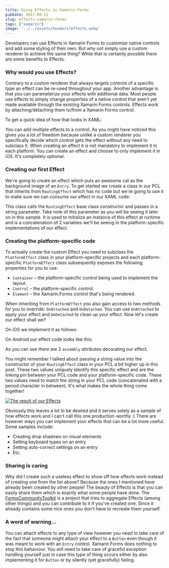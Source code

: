 ```yaml
---
title: Using Effects in Xamarin Forms
pubDate: 2017-09-11
slug: effects-xamarin-forms
tags: ["xamarin"]
image: '../../assets/headers/effects.webp'
---
```


Developers can use Effects in Xamarin Forms to customize native controls and add some styling of their own. But why not simply use a custom renderer to achieve the same thing? While that is certainly possible there are some benefits to Effects.

### Why would you use Effects?

Contrary to a custom renderer that always targets controls of a specific type an effect can be re-used throughout your app. Another advantage is that you can parameterize your effects with additional data. Most people use effects to simply change properties of a native control that aren't yet made available through the existing Xamarin Forms controls. Effects work by attaching/detaching them to/from a Xamarin Forms control.

To get a quick idea of how that looks in XAML:

<script src="https://gist.github.com/sthewissen/fa8c0c2dbe460509188bd1ac3b0a1f62.js"></script>

You can add multiple effects to a control. As you might have noticed this gives you a lot of freedom because unlike a custom renderer you specifically decide which control gets the effect without any need to subclass it. When creating an effect it is not mandatory to implement it in each platform. You can create an effect and choose to only implement it in iOS. It's completely optional.

### Creating our first Effect

We're going to create an effect which puts an awesome cat as the background image of an `Entry`. To get started we create a class in our PCL that inherits from `RoutingEffect` which has no code but we're going to use it to make sure we can consume our effect in our XAML code:

<script src="https://gist.github.com/sthewissen/9a5c5325dccb8c62d0e3168911bec98e.js"></script>

This class calls the `RoutingEffect` base class constructor and passes in a string parameter. Take note of this parameter as you will be seeing it later on in this sample. It is used to initialize an instance of this effect at runtime and is a concatenation of 2 variables we'll be seeing in the platform-specific implementations of our effect.

### Creating the platform-specific code

To actually create the custom Effect you need to subclass the `PlatformEffect` class in your platform-specific projects and each platform-specific `PlatformEffect` class subsequently exposes the following properties for you to use:

*   `Container` – the platform-specific control being used to implement the layout.
*   `Control` – the platform-specific control.
*   `Element` – the Xamarin.Forms control that's being rendered.

When inheriting from `PlatformEffect` you also gain access to two methods for you to override: `OnAttached` and `OnDetached`. You can use `OnAttached` to apply your effect and `OnDetached` to clean up your effect. Now let's create our effect shall we?

On iOS we implement it as follows: <script src="https://gist.github.com/sthewissen/d3c66d134c58f1d2fbd7593f1fb78e80.js"></script>

On Android our effect code looks like this: <script src="https://gist.github.com/sthewissen/ffbae3716f7222201dd2057b8a629579.js"></script>

As you can see there are 2 `assembly` attributes decorating our effect.

<script src="https://gist.github.com/sthewissen/b94ac3687910166fc567519e53a7da45.js"></script>

You might remember I talked about passing a string value into the constructor of your `RoutingEffect` class in your PCL a bit higher up in this post. These two values uniquely identify this specific effect and are the linking pin between your PCL code and your platform-specific code. These two values need to match the string in your PCL code (concatenated with a period character in between). It's what makes the whole thing come together!

[![The result of our Effects](/images/posts/effect.jpg)](/images/posts/effect.jpg)

Obviously this leaves a lot to be desired and it serves solely as a sample of how effects work and I can't call this one production-worthy :) There are however ways you can implement your effects that can be a lot more useful. Some samples include:

*   Creating drop shadows on visual elements
*   Setting keyboard types on an entry
*   Setting auto-correct settings on an entry
*   Etc.

### Sharing is caring

Why did I create such a useless effect to show off how effects work instead of creating one from the list above? Because the ones I mentioned have already been created by other people! The beauty of Effects is that you can easily share them which is exactly what some people have done. The [FormsCommunityToolkit](https://github.com/FormsCommunityToolkit/FormsCommunityToolkit) is a project that tries to aggregate Effects (among other things) and you can contribute to it if you've created one. Since it already contains some nice ones you don't have to recreate them yourself.

### A word of warning...

You can attach effects to any type of view however you need to take care of the fact that someone might attach your effect to a `Button` even though it was meant to work with an `Entry` control. Xamarin Forms does nothing to stop this behaviour. You will need to take care of graceful exception handling yourself just in case this type of thing occurs either by also implementing it for `Button` or by silently (yet gracefully) failing.